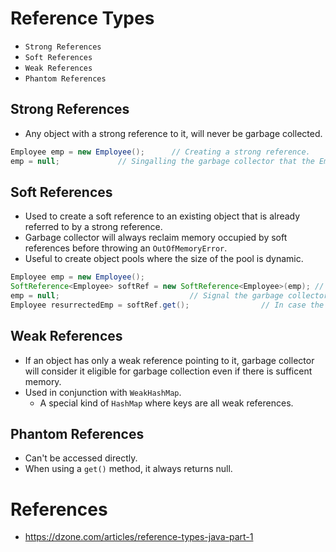 # Reference Types
* `Strong References`
* `Soft References`
* `Weak References`
* `Phantom References`
## Strong References
* Any object with a strong reference to it, will never be garbage collected.
```java
Employee emp = new Employee();		// Creating a strong reference.
emp = null;				// Singalling the garbage collector that the Employee object has no strong references and hence elgible for garbage collection.
```
## Soft References
* Used to create a soft reference to an existing object that is already referred to by a strong reference.
* Garbage collector will always reclaim memory occupied by soft references before throwing an `OutOfMemoryError`.
* Useful to create object pools where the size of the pool is dynamic.
```java
Employee emp = new Employee();
SoftReference<Employee> softRef = new SoftReference<Employee>(emp);	// Creating a soft reference to an object referred by a strong reference.
emp = null;								// Signal the garbage collector to reclaim the memory occupied by the Employee object if it wishes to.
Employee resurrectedEmp = softRef.get();				// In case the garbase collector has not ran, we now have a strong reference to the Employee object.
```
## Weak References
* If an object has only a weak reference pointing to it, garbage collector will consider it eligible for garbage collection even if there is sufficent memory.
* Used in conjunction with `WeakHashMap`.
	* A special kind of `HashMap` where keys are all weak references.
## Phantom References
* Can't be accessed directly.
* When using a `get()` method, it always returns null.
# References
* https://dzone.com/articles/reference-types-java-part-1
